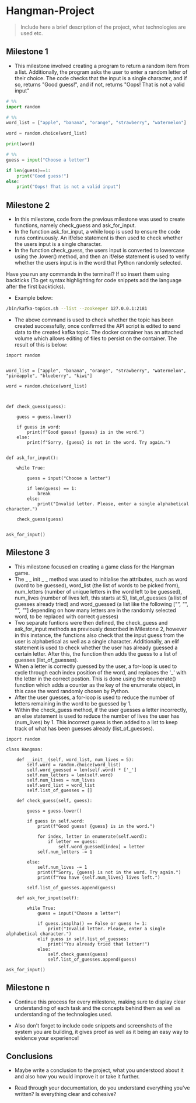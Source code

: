 # Hangman-Project

> Include here a brief description of the project, what technologies are used etc.

## Milestone 1

- This milestone involved creating a program to return a random item from a list. Additionally, the program asks the user to enter a random letter of their choice. The code checks that the input is a single character, and if so, returns "Good guess!", and if not, returns "Oops! That is not a valid input"
  
```python
# %%
import random

# %%
word_list = ["apple", "banana", "orange", "strawberry", "watermelon"]

word = random.choice(word_list)

print(word)

# %%
guess = input("Choose a letter")

if len(guess)==1:
    print("Good guess!")
else: 
    print("Oops! That is not a valid input")
```


## Milestone 2

- In this milestone, code from the previous milestone was used to create functions, namely check_guess and ask_for_input.
- In the function ask_for_input, a while loop is used to ensure the code runs continuously. An if/else statement is then used to check whether the users input is a single character. 
- In the function check_guess, the users input is converted to lowercase using the .lower() method, and then an if/else statement is used to verify whether the users input is in the word that Python randomly selected.

Have you run any commands in the terminal? If so insert them using backticks (To get syntax highlighting for code snippets add the language after the first backticks).

- Example below:

```bash
/bin/kafka-topics.sh --list --zookeeper 127.0.0.1:2181
```

- The above command is used to check whether the topic has been created successfully, once confirmed the API script is edited to send data to the created kafka topic. The docker container has an attached volume which allows editing of files to persist on the container. The result of this is below:

```
import random


word_list = ["apple", "banana", "orange", "strawberry", "watermelon", "pineapple", "blueberry", "kiwi"]
        
word = random.choice(word_list)



def check_guess(guess):

    guess = guess.lower()

    if guess in word:
        print(f"Good guess! {guess} is in the word.")
    else:
        print(f"Sorry, {guess} is not in the word. Try again.")
        

def ask_for_input():
   
    while True:

        guess = input("Choose a letter")

        if len(guess) == 1:
            break
        else:
            print("Invalid letter. Please, enter a single alphabetical character.")
    
    check_guess(guess)


ask_for_input()
```

## Milestone 3

- This milestone focused on creating a game class for the Hangman game. 
- The _ _ init _ _ method was used to initialise the attributes, such as word (word to be guessed), word_list (the list of words to be picked from), num_letters (number of unique letters in the word left to be guessed), num_lives (number of lives left, this starts at 5), list_of_guesses (a list of guesses already tried) and word_guessed (a list like the following ["_", "_", "_", "_"] depending on how many letters are in the randomly selected word, to be replaced with correct guesses)
- Two separate funtions were then defined, the check_guess and ask_for_input methods as previously described in Milestone 2, however in this instance, the functions also check that the input guess from the user is alphabetical as well as a single character. Additionally, an elif statement is used to check whether the user has already guessed a certain letter. After this, the function then adds the guess to a list of guesses (list_of_guesses).
- When a letter is correctly guessed by the user, a for-loop is used to cycle through each index position of the word, and replaces the '_' with the letter in the correct postion. This is done using the enumerate() function which adds a counter as the key of the enumerate object, in this case the word randomly chosen by Python.
- After the user guesses, a for-loop is used to reduce the number of letters remaining in the word to be guessed by 1.
- Within the check_guess method, if the user guesses a letter incorrectly, an else statement is used to reduce the number of lives the user has (num_lives) by 1. This incorrect guess is then added to a list to keep track of what has been guesses already (list_of_guesses).

```
import random

class Hangman:

    def __init__(self, word_list, num_lives = 5):
        self.word = random.choice(word_list)
        self.word_guessed = len(self.word) * ['_']
        self.num_letters = len(self.word)
        self.num_lives = num_lives
        self.word_list = word_list
        self.list_of_guesses = []

    def check_guess(self, guess):
        
        guess = guess.lower()

        if guess in self.word:
            print(f"Good guess! {guess} is in the word.")
            
            for index, letter in enumerate(self.word):
                if letter == guess:
                    self.word_guessed[index] = letter
            self.num_letters -= 1

        else:
            self.num_lives -= 1
            print(f"Sorry, {guess} is not in the word. Try again.")
            print(f"You have {self.num_lives} lives left.")
        
        self.list_of_guesses.append(guess)

    def ask_for_input(self):

        while True:
            guess = input("Choose a letter")

            if guess.isaplha() == False or guess != 1:
                print("Invalid letter. Please, enter a single alphabetical character.")
            elif guess in self.list_of_guesses:
                print("You already tried that letter!")
            else:
                self.check_guess(guess)
                self.list_of_guesses.append(guess)

ask_for_input()
```


## Milestone n

- Continue this process for every milestone, making sure to display clear understanding of each task and the concepts behind them as well as understanding of the technologies used.

- Also don't forget to include code snippets and screenshots of the system you are building, it gives proof as well as it being an easy way to evidence your experience!

## Conclusions

- Maybe write a conclusion to the project, what you understood about it and also how you would improve it or take it further.

- Read through your documentation, do you understand everything you've written? Is everything clear and cohesive?
